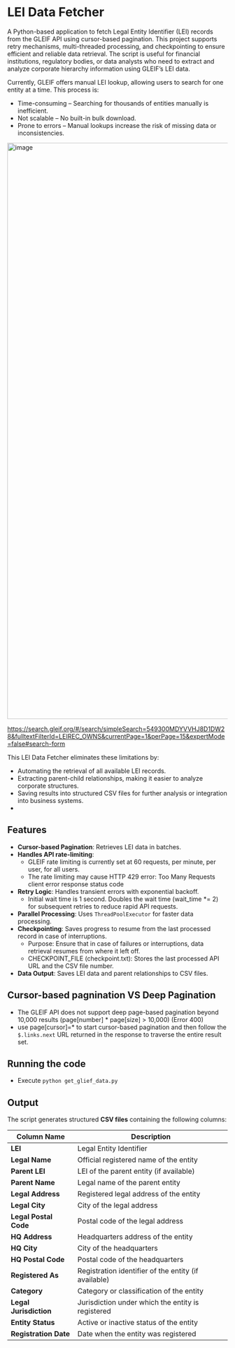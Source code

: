 # LEI Data Fetcher 
A Python-based application to fetch Legal Entity Identifier (LEI) records from the GLEIF API using cursor-based pagination. This project supports retry mechanisms, multi-threaded processing, and checkpointing to ensure efficient and reliable data retrieval.
The script is useful for financial institutions, regulatory bodies, or data analysts who need to extract and analyze corporate hierarchy information using GLEIF’s LEI data.

Currently, GLEIF offers manual LEI lookup, allowing users to search for one entity at a time. This process is:
- Time-consuming – Searching for thousands of entities manually is inefficient.
- Not scalable – No built-in bulk download.
- Prone to errors – Manual lookups increase the risk of missing data or inconsistencies.
<img width="1318" alt="image" src="https://github.com/user-attachments/assets/739793c8-bbc8-4b46-9e9e-86562b74060b" />

https://search.gleif.org/#/search/simpleSearch=549300MDYVVHJ8D1DW28&fulltextFilterId=LEIREC_OWNS&currentPage=1&perPage=15&expertMode=false#search-form

This LEI Data Fetcher eliminates these limitations by:
- Automating the retrieval of all available LEI records.
- Extracting parent-child relationships, making it easier to analyze corporate structures.
- Saving results into structured CSV files for further analysis or integration into business systems.
- 
## Features
- **Cursor-based Pagination**: Retrieves LEI data in batches.
- **Handles API rate-limiting**:
  - GLEIF rate limiting is currently set at 60 requests, per minute, per user, for all users.
  - The rate limiting may cause HTTP 429 error: Too Many Requests client error response status code
- **Retry Logic**: Handles transient errors with exponential backoff.
  - Initial wait time is 1 second. Doubles the wait time (wait_time *= 2) for subsequent retries to reduce rapid API requests.
- **Parallel Processing**: Uses `ThreadPoolExecutor` for faster data processing.
- **Checkpointing**: Saves progress to resume from the last processed record in case of interruptions.
  - Purpose: Ensure that in case of failures or interruptions, data retrieval resumes from where it left off.
  - CHECKPOINT_FILE (checkpoint.txt): Stores the last processed API URL and the CSV file number.
- **Data Output**: Saves LEI data and parent relationships to CSV files.

## Cursor-based pagnination VS Deep Pagination 
- The GLEIF API does not support deep page-based pagination beyond 10,000 results (page[number] * page[size] > 10,000) (Error 400)
- use page[cursor]=* to start cursor-based pagination and then follow the `$.links.next` URL returned in the response to traverse the entire result set.

## Running the code
- Execute `python get_glief_data.py`

## Output

The script generates structured **CSV files** containing the following columns:

| Column Name            | Description                                           |
|------------------------|-------------------------------------------------------|
| **LEI**                | Legal Entity Identifier                              |
| **Legal Name**         | Official registered name of the entity               |
| **Parent LEI**         | LEI of the parent entity (if available)              |
| **Parent Name**        | Legal name of the parent entity                      |
| **Legal Address**      | Registered legal address of the entity               |
| **Legal City**         | City of the legal address                            |
| **Legal Postal Code**  | Postal code of the legal address                     |
| **HQ Address**         | Headquarters address of the entity                   |
| **HQ City**            | City of the headquarters                             |
| **HQ Postal Code**     | Postal code of the headquarters                      |
| **Registered As**      | Registration identifier of the entity (if available) |
| **Category**           | Category or classification of the entity             |
| **Legal Jurisdiction** | Jurisdiction under which the entity is registered    |
| **Entity Status**      | Active or inactive status of the entity              |
| **Registration Date**  | Date when the entity was registered                  |

